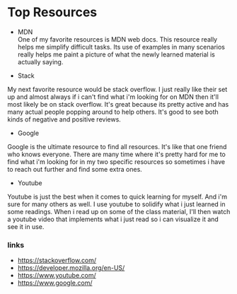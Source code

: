 # Top Resources

* MDN  
 One of my favorite resources is MDN web docs. This resource really helps me simplify difficult tasks. Its use of examples in many scenarios really helps me paint a picture of what the newly learned material is actually saying.

* Stack

My next favorite resource would be stack overflow. I just really like their set up and almost always if i can't find what i'm looking for on MDN then it'll most likely be on stack overflow. It's great because its pretty active and has many actual people popping around to help others. It's good to see both kinds of negative and positive reviews. 

* Google

Google is the ultimate resource to find all resources. It's like that one friend who knows everyone. There are many time where it's pretty hard for me to find what i'm looking for in my two specific resources so sometimes i have to reach out further and find some extra ones.

* Youtube

Youtube is just the best when it comes to quick learning for myself. And i'm sure for many others as well. I use youtube to solidify what i just learned in some readings. When i read up on some of the class material, I'll then watch a youtube video that implements what i just read so i can visualize it and see it in use.

### links
* https://stackoverflow.com/
* https://developer.mozilla.org/en-US/
* https://www.youtube.com/
* https://www.google.com/

